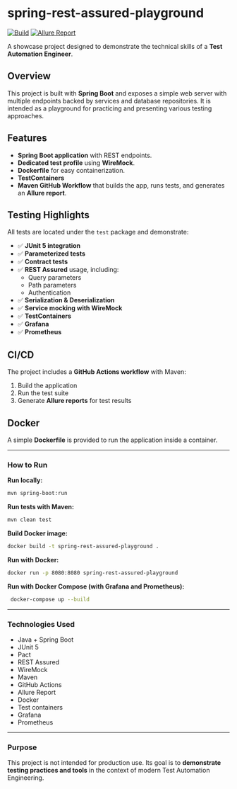 # spring-rest-assured-playground
[![Build](https://github.com/paczek224/spring-rest-assured-playground/actions/workflows/maven.yml/badge.svg)](https://github.com/paczek224/spring-rest-assured-playground/actions/workflows/maven.yml)
[![Allure Report](https://img.shields.io/badge/Allure-Report-ff69b4)](https://paczek224.github.io/spring-rest-assured-playground/)

A showcase project designed to demonstrate the technical skills of a
**Test Automation Engineer**.

## Overview

This project is built with **Spring Boot** and exposes a simple web
server with multiple endpoints backed by services and database
repositories.
It is intended as a playground for practicing and presenting various
testing approaches.

## Features

-   **Spring Boot application** with REST endpoints.
-   **Dedicated test profile** using **WireMock**.
-   **Dockerfile** for easy containerization.
-   **TestContainers**
-   **Maven GitHub Workflow** that builds the app, runs tests, and
    generates an **Allure report**.

## Testing Highlights

All tests are located under the `test` package and demonstrate:

-   ✅ **JUnit 5 integration**
-   ✅ **Parameterized tests**
-   ✅ **Contract tests**
-   ✅ **REST Assured** usage, including:
    -   Query parameters
    -   Path parameters
    -   Authentication
-   ✅ **Serialization & Deserialization**
-   ✅ **Service mocking with WireMock**
-   ✅ **TestContainers**
-   ✅ **Grafana**
-   ✅ **Prometheus**

## CI/CD

The project includes a **GitHub Actions workflow** with Maven:

1.  Build the application
2.  Run the test suite
3.  Generate **Allure reports** for test results

## Docker

A simple **Dockerfile** is provided to run the application inside a
container.

------------------------------------------------------------------------

### How to Run

**Run locally:**

``` bash
mvn spring-boot:run
```

**Run tests with Maven:**

``` bash
mvn clean test
```

**Build Docker image:**

``` bash
docker build -t spring-rest-assured-playground .
```

**Run with Docker:**

``` bash
docker run -p 8080:8080 spring-rest-assured-playground
```

**Run with Docker Compose (with Grafana and Prometheus):**

``` bash
 docker-compose up --build
```

------------------------------------------------------------------------

### Technologies Used

-   Java + Spring Boot
-   JUnit 5
-   Pact
-   REST Assured
-   WireMock
-   Maven
-   GitHub Actions
-   Allure Report
-   Docker
-   Test containers
-   Grafana
-   Prometheus

------------------------------------------------------------------------

### Purpose

This project is not intended for production use.
Its goal is to **demonstrate testing practices and tools** in the
context of modern Test Automation Engineering.
